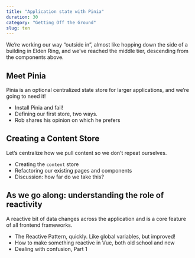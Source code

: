 ```yaml
---
title: "Application state with Pinia"
duration: 30
category: "Getting Off the Ground"
slug: ten
---
```


We’re working our way “outside in”, almost like hopping down the side of a building in Elden Ring, and we’ve reached the middle tier, descending from the components above.

## Meet Pinia
Pinia is an optional centralized state store for larger applications, and we’re going to need it!

 - Install Pinia and fail!
 - Defining our first store, two ways. 
 - Rob shares his opinion on which he prefers

## Creating a Content Store
Let’s centralize how we pull content so we don’t repeat ourselves.
 
 - Creating the `content` store
 - Refactoring our existing pages and components
 - Discussion: how far do we take this?

## As we go along: understanding the role of reactivity
A reactive bit of data changes across the application and is a core feature of all frontend frameworks. 

 - The Reactive Pattern, quickly. Like global variables, but improved!
 - How to make something reactive in Vue, both old school and new
 - Dealing with confusion, Part 1


